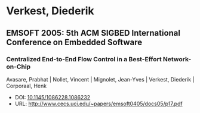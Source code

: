 # Verkest, Diederik

## EMSOFT 2005: 5th ACM SIGBED International Conference on Embedded Software

### Centralized End-to-End Flow Control in a Best-Effort Network-on-Chip
Avasare, Prabhat | Nollet, Vincent | Mignolet, Jean-Yves | Verkest, Diederik | Corporaal, Henk
* DOI: [10.1145/1086228.1086232](https://doi.org/10.1145/1086228.1086232)
* URL: <http://www.cecs.uci.edu/~papers/emsoft0405/docs05/p17.pdf>

